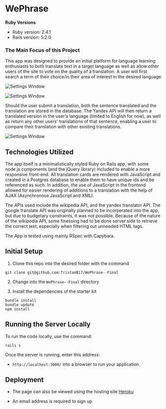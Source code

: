 # WePhrase

__Ruby Versions__
* Ruby version: 2.4.1
* Rails version: 5.2.0

### The Main Focus of this Project

This app was designed to provide an initial platform for language learning enthusiasts to both translate text in a target language as well as allow other users of the site to vote on the quality of a translation. A user will first search a term of their choice/in their area of interest in the desired language 

![Settings Window](https://i.imgur.com/ketTxhj.png)

![Settings Window](https://i.imgur.com/SFqKduL.png)

Should the user submit a translation, both the sentence translated and the translation are stored in the database. The Yandex API will then return a translated version in the user's language (limited to English for now), as well as return any other users' translations of that sentence, enabling a user to compare their translation with other existing translations. 

![Settings Window](https://i.imgur.com/91MSs0M.png)

## Technologies Utilized

The app itself is a minimalistically styled Ruby on Rails app, with some node.js components (and the jQuery library) included to enable a more responsive front-end. All translation cards are rendered with JavaScript and created in a Postgres database to enable them to have unique ids and be referenced as such. In addition, the use of JavaScript in the frontend allowed for easier rendering of additions to a translation with the help of AJAX (Asynchronous JavaScript and XML). 

The APIs used include the wikipedia API, and the yandex translator API. The google translate API was originally planned to be incorperated into the app, but due to budgetary constraints, it was not possible. Because of the nature of the wikipedia API, some finessing had to be done server side to retrieve the correct text, especially when filtering out unneeded HTML tags. 

The App is tested using mainly RSpec with Capybara.

## Initial Setup

1. Clone this repo into the desired folder with the command

  ```shell
  git clone git@github.com:TristanB17/WePhrase--Final
  ```
2. Change into the `WePhrase--Final` directory

3. Install the dependencies of the starter kit

  ```shell
  bundle install
  bundle update
  npm install
  ```
  
## Running the Server Locally

To run the code locally, use the command:

```shell
rails s
```

Once the server is running, enter this address:

* `http://localhost:3000/` into a browser to run your application.

## Deployment

* The page can also be viewed using the hosting site [Heroku](https://wephrase.herokuapp.com/)

* An email address is required to sign up
